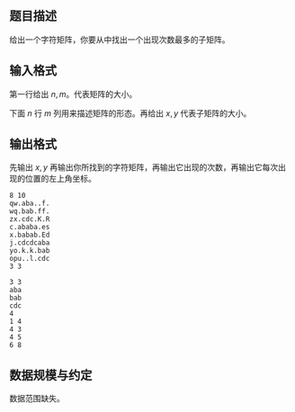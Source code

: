 ## 题目描述

给出一个字符矩阵，你要从中找出一个出现次数最多的子矩阵。

## 输入格式

第一行给出 $n ,m$。代表矩阵的大小。

下面 $n$ 行 $m$ 列用来描述矩阵的形态。再给出 $x, y$ 代表子矩阵的大小。

## 输出格式

先输出 $x,y$ 再输出你所找到的字符矩阵，再输出它出现的次数，再输出它每次出现的位置的左上角坐标。

```input1
8 10
qw.aba..f.
wq.bab.ff.
zx.cdc.K.R
c.ababa.es
x.babab.Ed
j.cdcdcaba
yo.k.k.bab
opu..l.cdc
3 3
```


```output1
3 3
aba
bab
cdc
4
1 4
4 3
4 5
6 8
```

## 数据规模与约定

数据范围缺失。

